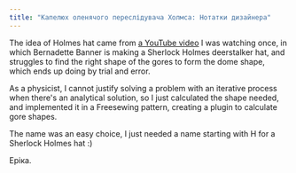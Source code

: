 ```yaml
---
title: "Капелюх оленячого переслідувача Холмса: Нотатки дизайнера"
---
```


The idea of Holmes hat came from [a YouTube video](https://www.youtube.com/watch?v=H24VBFMZJF4) I was watching once, in which Bernadette Banner is making a Sherlock Holmes deerstalker hat, and struggles to find the right shape of the gores to form the dome shape, which ends up doing by trial and error.

As a physicist, I cannot justify solving a problem with an iterative process when there's an analytical solution, so I just calculated the shape needed, and implemented it in a Freesewing pattern, creating a plugin to calculate gore shapes.

The name was an easy choice, I just needed a name starting with H for a Sherlock Holmes hat :)

Еріка.
 
